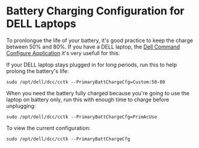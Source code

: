 # Battery Charging Configuration for DELL Laptops

To pronlongue the life of your battery, it's good practice to keep the charge between 50% and 80%. If you have a DELL laptop, the [Dell Command Configure Application](https://www.dell.com/support/home/en-uk/drivers/DriversDetails?driverId=V01T5&lwp=rt) it's very usefull for this. 

If your DELL laptop stays plugged in for long periods, run this to help prolong the battery's life:

    sudo /opt/dell/dcc/cctk --PrimaryBattChargeCfg=Custom:50-80

When you need the battery fully charged because you're going to use the laptop on battery only, run this with enough time to charge before unplugging:

    sudo /opt/dell/dcc/cctk --PrimaryBattChargeCfg=PrimAcUse

To view the current configuration:

    sudo /opt/dell/dcc/cctk --PrimaryBattChargeCfg

